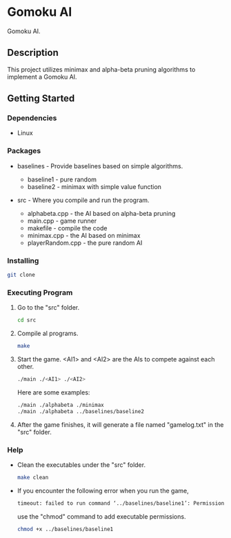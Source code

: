 # Gomoku AI
Gomoku AI.

## Description
This project utilizes minimax and alpha-beta pruning algorithms to implement a Gomoku AI.

## Getting Started
### Dependencies
- Linux

### Packages
- baselines - Provide baselines based on simple algorithms.
    - baseline1 - pure random
    - baseline2 - minimax with simple value function

- src - Where you compile and run the program.
    - alphabeta.cpp - the AI based on alpha-beta pruning
    - main.cpp - game runner
    - makefile - compile the code
    - minimax.cpp - the AI based on minimax
    - playerRandom.cpp - the pure random AI

### Installing
```bash
git clone 
```

### Executing Program
1. Go to the "src" folder.
    ```bash
    cd src
    ```
2. Compile al programs.
    ```bash
    make
    ```
3. Start the game. \<AI1> and \<AI2> are the AIs to compete against each other.
    ```bash
    ./main ./<AI1> ./<AI2>
    ```
    Here are some examples:
    ```bash
    ./main ./alphabeta ./minimax
    ./main ./alphabeta ../baselines/baseline2
    ```
4. After the game finishes, it will generate a file named "gamelog.txt" in the "src" folder.

### Help 
- Clean the executables under the "src" folder.
    ```bash
    make clean
    ```
- If you encounter the following error when you run the game, 
    ```bash
    timeout: failed to run command ‘../baselines/baseline1’: Permission denied
    ```
    use the "chmod" command to add executable permissions.
    ```bash
    chmod +x ../baselines/baseline1
    ```
